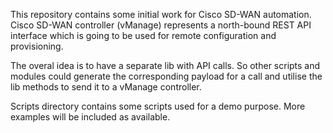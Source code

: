 This repository contains some initial work for Cisco SD-WAN automation. 
Cisco SD-WAN controller (vManage) represents a north-bound REST API interface which is going to be used for remote configuration and provisioning.

The overal idea is to have a separate lib with API calls. So other scripts and modules could generate the corresponding payload for a call and utilise the lib methods to send it to a vManage controller.

Scripts directory contains some scripts used for a demo purpose. More examples will be included as available.
